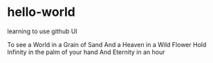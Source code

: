 # hello-world
learning to use github UI

To see a World in a Grain of Sand
And a Heaven in a Wild Flower 
Hold Infinity in the palm of your hand 
And Eternity in an hour
